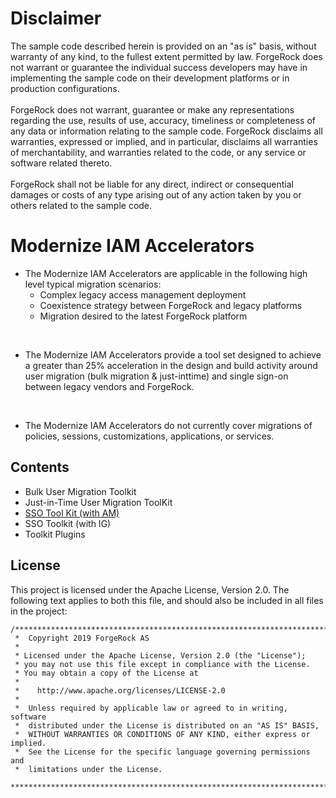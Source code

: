 # Disclaimer
The sample code described herein is provided on an "as is" basis, without warranty of any kind, to the fullest extent permitted by law. ForgeRock does not warrant or guarantee the individual success developers may have in implementing the sample code on their development platforms or in production configurations.
<br><br>
ForgeRock does not warrant, guarantee or make any representations regarding the use, results of use, accuracy, timeliness or completeness of any data or information relating to the sample code. ForgeRock disclaims all warranties, expressed or implied, and in particular, disclaims all warranties of merchantability, and warranties related to the code, or any service or software related thereto.
<br><br>
ForgeRock shall not be liable for any direct, indirect or consequential damages or costs of any type arising out of any action taken by you or others related to the sample code.

# Modernize IAM Accelerators

* The Modernize IAM Accelerators are applicable in the following high level typical migration scenarios:
    * Complex legacy access management deployment
    * Coexistence strategy between ForgeRock and legacy platforms
    * Migration desired to the latest ForgeRock platform

<br>

+ The Modernize IAM Accelerators provide a tool set designed to achieve a greater than 25% acceleration in the design and build activity around user migration (bulk migration & just-inttime) and single sign-on between legacy vendors and ForgeRock. ​

<br>

+ The Modernize IAM Accelerators do not currently cover migrations of policies, sessions, customizations, applications, or services​.

## Contents
+ Bulk User Migration Toolkit
+ Just-in-Time User Migration ToolKit
+ [SSO Tool Kit (with AM)](https://github.com/ForgeRock/miami-accelerators/tree/master/forgerock-am-migration-sso-jit)
+ SSO Toolkit (with IG)
+ Toolkit Plugins

## License

This project is licensed under the Apache License, Version 2.0. The following text applies to both this file, and should also be included in all files in the project:

```
/***************************************************************************
 *  Copyright 2019 ForgeRock AS
 *
 * Licensed under the Apache License, Version 2.0 (the "License");
 * you may not use this file except in compliance with the License.
 * You may obtain a copy of the License at
 *
 *    http://www.apache.org/licenses/LICENSE-2.0
 *
 *  Unless required by applicable law or agreed to in writing, software
 *  distributed under the License is distributed on an "AS IS" BASIS,
 *  WITHOUT WARRANTIES OR CONDITIONS OF ANY KIND, either express or implied.
 *  See the License for the specific language governing permissions and
 *  limitations under the License.
 ***************************************************************************/
```
